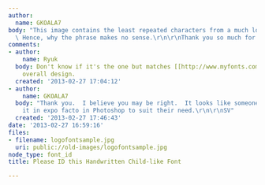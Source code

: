 ```yaml
---
author:
  name: GKOALA7
body: "This image contains the least repeated characters from a much longer sentence.
  \ Hence, why the phrase makes no sense.\r\n\r\nThank you so much for your help.\r\n\r\nSValdenegro"
comments:
- author:
    name: Ryuk
  body: Don't know if it's the one but matches [[http://www.myfonts.com/fonts/bitstream/missy/|Missy]]
    overall design.
  created: '2013-02-27 17:04:12'
- author:
    name: GKOALA7
  body: "Thank you.  I believe you may be right.  It looks like someone merely modified
    it in expo facto in Photoshop to suit their need.\r\n\r\nSV"
  created: '2013-02-27 17:46:43'
date: '2013-02-27 16:59:16'
files:
- filename: logofontsample.jpg
  uri: public://old-images/logofontsample.jpg
node_type: font_id
title: Please ID this Handwritten Child-like Font

---
```

